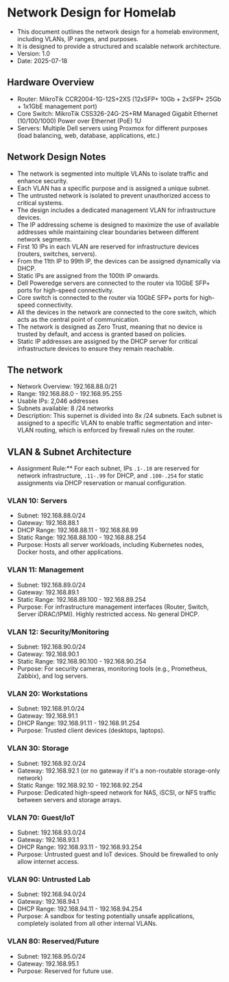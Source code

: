 # Network Design for Homelab
- This document outlines the network design for a homelab environment, including VLANs, IP ranges, and purposes.
- It is designed to provide a structured and scalable network architecture.
- Version: 1.0
- Date: 2025-07-18

## Hardware Overview
- Router: MikroTik CCR2004-1G-12S+2XS (12xSFP+ 10Gb + 2xSFP+ 25Gb + 1x1GbE management port)
- Core Switch: MikroTik CSS326-24G-2S+RM Managed Gigabit Ethernet (10/100/1000) Power over Ethernet (PoE) 1U
- Servers: Multiple Dell servers using Proxmox for different purposes (load balancing, web, database, applications, etc.)

## Network Design Notes
- The network is segmented into multiple VLANs to isolate traffic and enhance security.
- Each VLAN has a specific purpose and is assigned a unique subnet.
- The untrusted network is isolated to prevent unauthorized access to critical systems.
- The design includes a dedicated management VLAN for infrastructure devices.
- The IP addressing scheme is designed to maximize the use of available addresses while maintaining clear boundaries between different network segments.
- First 10 IPs in each VLAN are reserved for infrastructure devices (routers, switches, servers).
- From the 11th IP to 99th IP, the devices can be assigned dynamically via DHCP.
- Static IPs are assigned from the 100th IP onwards.
- Dell Poweredge servers are connected to the router via 10GbE SFP+ ports for high-speed connectivity.
- Core switch is connected to the router via 10GbE SFP+ ports for high-speed connectivity.
- All the devices in the network are connected to the core switch, which acts as the central point of communication.
- The network is designed as Zero Trust, meaning that no device is trusted by default, and access is granted based on policies.
- Static IP addresses are assigned by the DHCP server for critical infrastructure devices to ensure they remain reachable.

## The network
- Network Overview: 192.168.88.0/21
- Range: 192.168.88.0 - 192.168.95.255
- Usable IPs: 2,046 addresses
- Subnets available: 8 /24 networks
- Description: This supernet is divided into 8x /24 subnets. Each subnet is assigned to a specific VLAN to enable traffic segmentation and inter-VLAN routing, which is enforced by firewall rules on the router.

## VLAN & Subnet Architecture
- Assignment Rule:** For each subnet, IPs `.1-.10` are reserved for network infrastructure, `.11-.99` for DHCP, and `.100-.254` for static assignments via DHCP reservation or manual configuration.

### VLAN 10: Servers
- Subnet: 192.168.88.0/24
- Gateway: 192.168.88.1
- DHCP Range: 192.168.88.11 - 192.168.88.99
- Static Range: 192.168.88.100 - 192.168.88.254
- Purpose: Hosts all server workloads, including Kubernetes nodes, Docker hosts, and other applications.

### VLAN 11: Management
- Subnet: 192.168.89.0/24
- Gateway: 192.168.89.1
- Static Range: 192.168.89.100 - 192.168.89.254
- Purpose: For infrastructure management interfaces (Router, Switch, Server iDRAC/IPMI). Highly restricted access. No general DHCP.

### VLAN 12: Security/Monitoring
- Subnet: 192.168.90.0/24
- Gateway: 192.168.90.1
- Static Range: 192.168.90.100 - 192.168.90.254
- Purpose: For security cameras, monitoring tools (e.g., Prometheus, Zabbix), and log servers.

### VLAN 20: Workstations
- Subnet: 192.168.91.0/24
- Gateway: 192.168.91.1
- DHCP Range: 192.168.91.11 - 192.168.91.254
- Purpose: Trusted client devices (desktops, laptops).

### VLAN 30: Storage
- Subnet: 192.168.92.0/24
- Gateway: 192.168.92.1 (or no gateway if it's a non-routable storage-only network)
- Static Range: 192.168.92.10 - 192.168.92.254
- Purpose: Dedicated high-speed network for NAS, iSCSI, or NFS traffic between servers and storage arrays.

### VLAN 70: Guest/IoT
- Subnet: 192.168.93.0/24
- Gateway: 192.168.93.1
- DHCP Range: 192.168.93.11 - 192.168.93.254
- Purpose: Untrusted guest and IoT devices. Should be firewalled to only allow internet access.

### VLAN 90: Untrusted Lab
- Subnet: 192.168.94.0/24
- Gateway: 192.168.94.1
- DHCP Range: 192.168.94.11 - 192.168.94.254
- Purpose: A sandbox for testing potentially unsafe applications, completely isolated from all other internal VLANs.

### VLAN 80: Reserved/Future
- Subnet: 192.168.95.0/24
- Gateway: 192.168.95.1
- Purpose: Reserved for future use.
